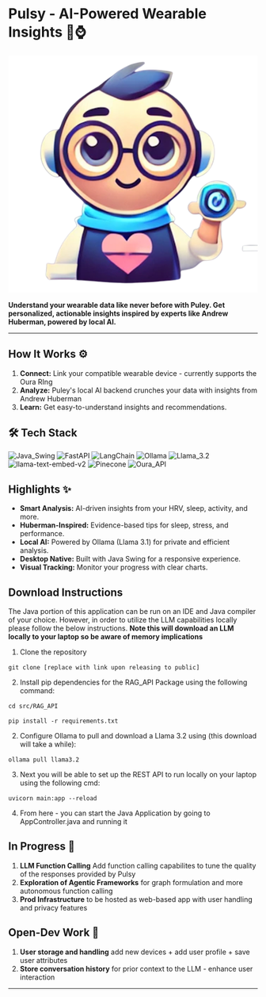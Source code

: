 # Pulsy - AI-Powered Wearable Insights 🧠⌚️

![Puley App Icon](src/assets/Pulsey_Icon.png)

**Understand your wearable data like never before with Puley. Get personalized, actionable insights inspired by experts like Andrew Huberman, powered by local AI.**

---

## How It Works ⚙️

1.  **Connect:** Link your compatible wearable device - currently supports the Oura RIng
2.  **Analyze:** Puley's local AI backend crunches your data with insights from Andrew Huberman
3.  **Learn:** Get easy-to-understand insights and recommendations.

## 🛠 Tech Stack
![Java_Swing](https://img.shields.io/badge/Java_Swing-Desktop_GUI-orange?style=for-the-badge)
![FastAPI](https://img.shields.io/badge/FastAPI-Python_API_Framework-005571?style=for-the-badge&logo=fastapi&logoColor=white)
![LangChain](https://img.shields.io/badge/LangChain-RAG_Framework-005571?style=for-the-badge)
![Ollama](https://img.shields.io/badge/Ollama-Local_Inference_Framework-8A2BE2?style=for-the-badge)
![Llama_3.2](https://img.shields.io/badge/Llama_3.2-Generator_Model-purple?style=for-the-badge)
![llama-text-embed-v2](https://img.shields.io/badge/llama_text_embed_v2-Retriever_Model-purple?style=for-the-badge)
![Pinecone](https://img.shields.io/badge/Pinecone-Vector_DB-6A1B9A?style=for-the-badge)
![Oura_API](https://img.shields.io/badge/Oura_API-Wearable_Data-black?style=for-the-badge)

## Highlights ✨

* **Smart Analysis:** AI-driven insights from your HRV, sleep, activity, and more.
* **Huberman-Inspired:** Evidence-based tips for sleep, stress, and performance.
* **Local AI:** Powered by Ollama (Llama 3.1) for private and efficient analysis.
* **Desktop Native:** Built with Java Swing for a responsive experience.
* **Visual Tracking:** Monitor your progress with clear charts.

## Download Instructions
The Java portion of this application can be run on an IDE and Java compiler of your choice. However, in order to utilize the LLM capabilities locally please follow the below instructions.
**Note this will download an LLM locally to your laptop so be aware of memory implications**

1. Clone the repository 
```
git clone [replace with link upon releasing to public]
```


2. Install pip dependencies for the RAG_API Package using the following command: 

```
cd src/RAG_API
```
```
pip install -r requirements.txt
```
2. Configure Ollama to pull and download a Llama 3.2 using (this download will take a while): 
```
ollama pull llama3.2
```

3. Next you will be able to set up the REST API to run locally on your laptop using the following cmd:
```
uvicorn main:app --reload
```
4. From here - you can start the Java Application by going to AppController.java and running it

## In Progress 🚀
1. **LLM Function Calling** Add function calling capabilites to tune the quality of the responses provided by Pulsy
2. **Exploration of Agentic Frameworks** for graph formulation and more autonomous function calling
3. **Prod Infrastructure** to be hosted as web-based app with user handling and privacy features

## Open-Dev Work 🚀
1. **User storage and handling** add new devices + add user profile + save user attributes
2. **Store conversation history** for prior context to the LLM - enhance user interaction

---
